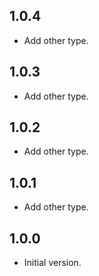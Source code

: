 ## 1.0.4

- Add other type.

## 1.0.3

- Add other type.

## 1.0.2

- Add other type.

## 1.0.1

- Add other type.

## 1.0.0

- Initial version.
